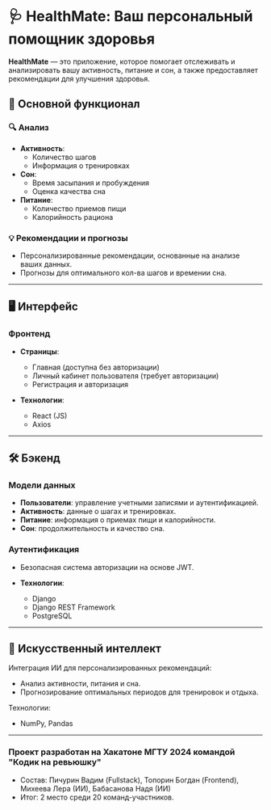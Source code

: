 # 🩺 HealthMate: Ваш персональный помощник здоровья  

**HealthMate** — это приложение, которое помогает отслеживать и анализировать вашу активность, питание и сон, а также предоставляет рекомендации для улучшения здоровья.  

## 🚀 Основной функционал  

### 🔍 **Анализ**  
- **Активность**:  
  - Количество шагов  
  - Информация о тренировках
- **Сон**:  
  - Время засыпания и пробуждения  
  - Оценка качества сна  
- **Питание**:  
  - Количество приемов пищи  
  - Калорийность рациона  

### 💡 **Рекомендации и прогнозы**  
- Персонализированные рекомендации, основанные на анализе ваших данных.  
- Прогнозы для оптимального кол-ва шагов и времении сна.  

---

## 🖥️ Интерфейс  

### **Фронтенд**  
- **Страницы**:  
  - Главная (доступна без авторизации)  
  - Личный кабинет пользователя (требует авторизации)  
  - Регистрация и авторизация  

- **Технологии**:  
  - React (JS)
  - Axios

---

## 🛠️ Бэкенд  

### **Модели данных**  
- **Пользователи**: управление учетными записями и аутентификацией.  
- **Активность**: данные о шагах и тренировках.  
- **Питание**: информация о приемах пищи и калорийности.  
- **Сон**: продолжительность и качество сна.

### **Аутентификация**  
- Безопасная система авторизации на основе JWT.  

- **Технологии**:  
  - Django  
  - Django REST Framework  
  - PostgreSQL  

---

## 🧠 Искусственный интеллект  

Интеграция ИИ для персонализированных рекомендаций:  
- Анализ активности, питания и сна.  
- Прогнозирование оптимальных периодов для тренировок и отдыха.  

Технологии:  
- NumPy, Pandas

---

### Проект разработан на Хакатоне МГТУ 2024 командой "Кодик на ревьюшку"
- Состав: Пичурин Вадим (Fullstack), Топорин Богдан (Frontend), Михеева Лера (ИИ), Бабасанова Надя (ИИ)
- Итог: 2 место среди 20 команд-участников.
